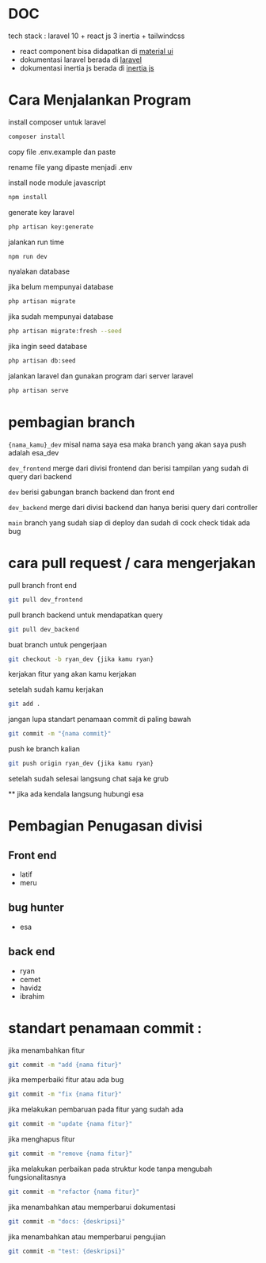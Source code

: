 # DOC 
tech stack : laravel 10 + react js 3 inertia + tailwindcss 

- react component bisa didapatkan di [material ui](https://mui.com/)
- dokumentasi laravel berada di [laravel](laravelcom)
- dokumentasi inertia js berada di [inertia js](inertiajs.com)

# Cara Menjalankan Program
install composer untuk laravel 
```bash
composer install
```
copy file .env.example dan paste

rename file yang dipaste menjadi .env

install node module javascript
```bash
npm install
```
generate key laravel 
```bash     
php artisan key:generate
```
jalankan run time 
```bash
npm run dev
```
nyalakan database

jika belum mempunyai database
```bash
php artisan migrate
```
jika sudah mempunyai database
```bash
php artisan migrate:fresh --seed
```    
jika ingin seed database
```bash
php artisan db:seed
``` 
jalankan laravel dan gunakan program dari server laravel 
```bash
php artisan serve
```
# pembagian branch 
`{nama_kamu}_dev` misal nama saya esa maka branch yang akan saya push adalah esa_dev

``dev_frontend`` merge dari divisi frontend dan berisi tampilan yang sudah di query dari backend 

``dev`` berisi gabungan branch backend dan front end

``dev_backend`` merge dari divisi backend dan hanya berisi query dari controller

``main`` branch yang sudah siap di deploy dan sudah di cock check tidak ada bug

# cara pull request / cara mengerjakan 
pull branch front end 
```bash
git pull dev_frontend
```
pull branch backend untuk mendapatkan query
```bash
git pull dev_backend
```
buat branch untuk pengerjaan
```bash 
git checkout -b ryan_dev {jika kamu ryan}
```
kerjakan fitur yang akan kamu kerjakan 

setelah sudah kamu kerjakan 
```bash 
git add .
```
jangan lupa standart penamaan commit di paling bawah
```bash 
git commit -m "{nama commit}"
```
push ke branch kalian
```bash 
git push origin ryan_dev {jika kamu ryan}
```
setelah sudah selesai langsung chat saja ke grub 

** jika ada kendala langsung hubungi esa
# Pembagian Penugasan divisi
## Front end
- latif
- meru

## bug hunter
- esa

## back end
- ryan  
- cemet
- havidz
- ibrahim

# standart penamaan commit :

jika menambahkan fitur
```bash
git commit -m "add {nama fitur}" 
```
jika memperbaiki fitur atau ada bug
```bash
git commit -m "fix {nama fitur}" 
``` 
jika melakukan pembaruan pada fitur yang sudah ada
```bash 
git commit -m "update {nama fitur}" 
```
jika menghapus fitur
```bash 
git commit -m "remove {nama fitur}" 
```
jika melakukan perbaikan pada struktur kode tanpa mengubah fungsionalitasnya
```bash 
git commit -m "refactor {nama fitur}" 
```
jika menambahkan atau memperbarui dokumentasi
```bash 
git commit -m "docs: {deskripsi}" 
```
jika menambahkan atau memperbarui pengujian
```bash 
git commit -m "test: {deskripsi}" 
```